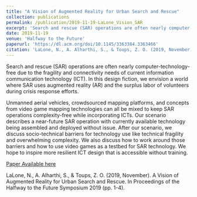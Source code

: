 ```yaml
---
title: "A Vision of Augmented Reality for Urban Search and Rescue"
collection: publications
permalink: /publication/2019-11-19-LaLone_Vision_SAR
excerpt: 'Search and rescue (SAR) operations are often nearly computer-technology-free due to the fragility and connectivity needs of current information communication technology (ICT). In this design fiction, we envision a world where SAR uses augmented reality (AR) and the surplus labor of volunteers during crisis response efforts.'
date: 2019-11-19
venue: 'Halfway to the Future'
paperurl: 'https://dl.acm.org/doi/10.1145/3363384.3363466'
citation: 'LaLone, N., A. Alharthi, S., & Toups, Z. O. (2019, November). A Vision of Augmented Reality for Urban Search and Rescue. In Proceedings of the Halfway to the Future Symposium 2019 (pp. 1-4).'
---
```

Search and rescue (SAR) operations are often nearly computer-technology-free due to the fragility and connectivity needs of current information communication technology (ICT). In this design fiction, we envision a world where SAR uses augmented reality (AR) and the surplus labor of volunteers during crisis response efforts.

Unmanned aerial vehicles, crowdsourced mapping platforms, and concepts from video game mapping technologies can all be mixed to keep SAR operations complexity-free while incorporating ICTs. Our scenario describes a near-future SAR operation with currently available technology being assembled and deployed without issue. After our scenario, we discuss socio-technical barriers for technology use like technical fragility and overwhelming complexity. We also discuss how to work around those barriers and how to use video games as a testbed for SAR technology. We hope to inspire more resilient ICT design that is accessible without training.

[Paper Available here](https://dl.acm.org/doi/10.1145/3363384.3363466?cid=87259569357)

LaLone, N., A. Alharthi, S., & Toups, Z. O. (2019, November). A Vision of Augmented Reality for Urban Search and Rescue. In Proceedings of the Halfway to the Future Symposium 2019 (pp. 1-4).

